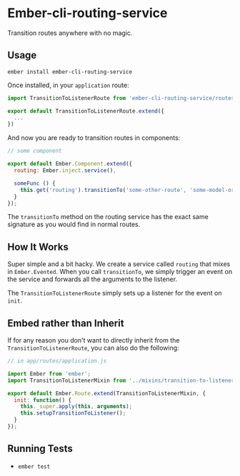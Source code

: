 # Ember-cli-routing-service

Transition routes anywhere with no magic.

## Usage

```
ember install ember-cli-routing-service
```

Once installed, in your `application` route:

```javascript
import TransitionToListenerRoute from 'ember-cli-routing-service/routes/transition-to-listener';

export default TransitionToListenerRoute.extend({
  ...
})
```

And now you are ready to transition routes in components:

```javascript
// some component

export default Ember.Component.extend({
  routing: Ember.inject.service(),

  someFunc () {
    this.get('routing').transitionTo('some-other-route', 'some-model-or-id');
  }
});
```

The `transitionTo` method on the routing service has the exact same signature as
you would find in normal routes.

## How It Works

Super simple and a bit hacky. We create a service called `routing` that mixes in
`Ember.Evented`. When you call `transitionTo`, we simply trigger an event on the
service and forwards all the arguments to the listener.

The `TransitionToListenerRoute` simply sets up a listener for the event on `init`.

## Embed rather than Inherit

If for any reason you don't want to directly inherit from the `TransitionToListenerRoute`,
you can also do the following:

```javascript
// in app/routes/application.js

import Ember from 'ember';
import TransitionToListenerMixin from '../mixins/transition-to-listener';

export default Ember.Route.extend(TransitionToListenerMixin, {
  init: function() {
    this._super.apply(this, arguments);
    this.setupTransitionToListener();
  }
});

```

## Running Tests

* `ember test`
